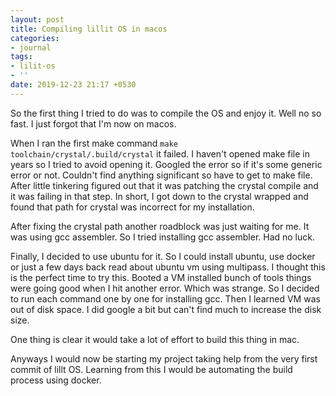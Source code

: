 ```yaml
---
layout: post
title: Compiling lillit OS in macos
categories:
- journal
tags:
- lilit-os
- ''
date: 2019-12-23 21:17 +0530
---
```

So the first thing I tried to do was to compile the OS and enjoy it.
Well no so fast. I just forgot that I'm now on macos. 

When I ran the first make command `make toolchain/crystal/.build/crystal` it failed.
I haven't opened make file in years so I tried to avoid opening it. Googled the error so if it's some generic error or not. Couldn't find anything significant so have to get to make file. After little tinkering figured out that it was patching the crystal compile and it was failing in that step.
In short, I got down to the crystal wrapped and found that path for crystal was incorrect for my installation.

After fixing the crystal path another roadblock was just waiting for me. It was using gcc assembler. So I tried installing gcc assembler. Had no luck. 

Finally, I decided to use ubuntu for it. So I could install ubuntu, use docker or just a few days back read about ubuntu vm using multipass. I thought this is the perfect time to try this.
Booted a VM installed bunch of tools things were going good when I hit another error. Which was strange. So I decided to run each command one by one for installing gcc. Then I learned VM was out of disk space. 
I did google a bit but can't find much to increase the disk size.

One thing is clear it would take a lot of effort to build this thing in mac. 

Anyways I would now be starting my project taking help from the very first commit of lillt OS.
Learning from this I would be automating the build process using docker.
